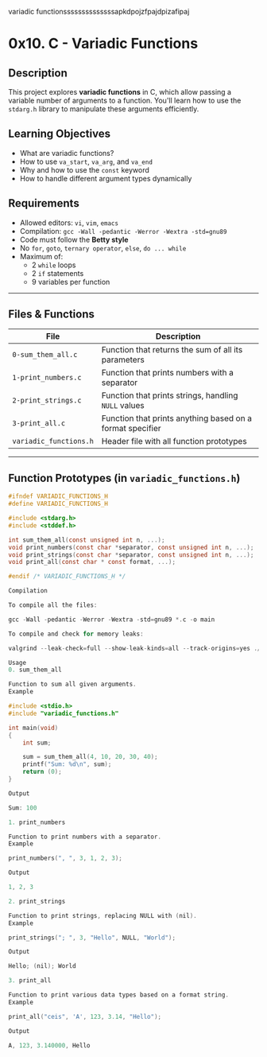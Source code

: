 variadic functionssssssssssssssapkdpojzfpajdpizafipaj


# 0x10. C - Variadic Functions

## Description

This project explores **variadic functions** in C, which allow passing a variable number of arguments to a function. You'll learn how to use the `stdarg.h` library to manipulate these arguments efficiently.

## Learning Objectives

- What are variadic functions?
- How to use `va_start`, `va_arg`, and `va_end`
- Why and how to use the `const` keyword
- How to handle different argument types dynamically

## Requirements

- Allowed editors: `vi`, `vim`, `emacs`
- Compilation: `gcc -Wall -pedantic -Werror -Wextra -std=gnu89`
- Code must follow the **Betty style**
- No `for`, `goto`, `ternary operator`, `else`, `do ... while`
- Maximum of:
  - 2 `while` loops
  - 2 `if` statements
  - 9 variables per function

---

## Files & Functions

| File                  | Description |
|----------------------|-------------|
| `0-sum_them_all.c`  | Function that returns the sum of all its parameters |
| `1-print_numbers.c` | Function that prints numbers with a separator |
| `2-print_strings.c` | Function that prints strings, handling `NULL` values |
| `3-print_all.c`     | Function that prints anything based on a format specifier |
| `variadic_functions.h` | Header file with all function prototypes |

---

## Function Prototypes (in `variadic_functions.h`)

```c
#ifndef VARIADIC_FUNCTIONS_H
#define VARIADIC_FUNCTIONS_H

#include <stdarg.h>
#include <stddef.h>

int sum_them_all(const unsigned int n, ...);
void print_numbers(const char *separator, const unsigned int n, ...);
void print_strings(const char *separator, const unsigned int n, ...);
void print_all(const char * const format, ...);

#endif /* VARIADIC_FUNCTIONS_H */

Compilation

To compile all the files:

gcc -Wall -pedantic -Werror -Wextra -std=gnu89 *.c -o main

To compile and check for memory leaks:

valgrind --leak-check=full --show-leak-kinds=all --track-origins=yes ./main

Usage
0. sum_them_all

Function to sum all given arguments.
Example

#include <stdio.h>
#include "variadic_functions.h"

int main(void)
{
    int sum;

    sum = sum_them_all(4, 10, 20, 30, 40);
    printf("Sum: %d\n", sum);
    return (0);
}

Output

Sum: 100

1. print_numbers

Function to print numbers with a separator.
Example

print_numbers(", ", 3, 1, 2, 3);

Output

1, 2, 3

2. print_strings

Function to print strings, replacing NULL with (nil).
Example

print_strings("; ", 3, "Hello", NULL, "World");

Output

Hello; (nil); World

3. print_all

Function to print various data types based on a format string.
Example

print_all("ceis", 'A', 123, 3.14, "Hello");

Output

A, 123, 3.140000, Hello
